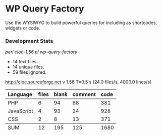WP Query Factory
================

Use the WYSIWYG to build powerful queries for including as shortcodes, widgets or code.

### Development Stats

*perl cloc-1.56.pl wp-query-factory*

* 14 text files.
* 14 unique files.                              
* 59 files ignored.

http://cloc.sourceforge.net v 1.56  T=0.5 s (24.0 files/s, 4000.0 lines/s)

<table width="100%">
	<thead align="left">
		<tr>
			<th>Language</th>
			<th>files</th>
			<th>blank</th>
			<th>comment</th>
			<th>code</th>
		</tr>
	</thead>
	<tbody>
		<tr>
			<td>PHP</td>
			<td>6</td>
			<td>94</td>
			<td>88</td>
			<td>381</td>
		</tr>
		<tr>
			<td>JavaScript</td>
			<td>4</td>
			<td>93</td>
			<td>24</td>
			<td>928</td>
		</tr>
		<tr>
			<td>CSS</td>
			<td>2</td>
			<td>8</td>
			<td>13</td>
			<td>371</td>
		</tr>
	</tbody>
	<tfoot>
		<tr>
			<td>SUM</td>
			<td>12</td>
			<td>195</td>
			<td>125</td>
			<td>1680</td>
		</tr>
	</tfoot>
</table>
